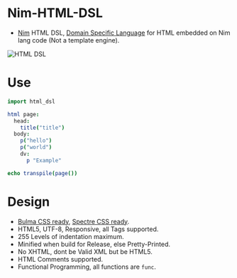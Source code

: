 # Nim-HTML-DSL

- [Nim](https://nim-lang.org) HTML DSL, [Domain Specific Language](https://en.wikipedia.org/wiki/Domain-specific_language) for HTML embedded on Nim lang code (Not a template engine).

![HTML DSL](https://raw.githubusercontent.com/juancarlospaco/nim-html-dsl/master/temp.png "HTML for Cats")


# Use

```nim
import html_dsl

html page:
  head:
    title("title")
  body:
    p("hello")
    p("world")
    dv:
      p "Example"

echo transpile(page())
```


# Design

- [Bulma CSS ready](https://bulma.io), [Spectre CSS ready](https://picturepan2.github.io/spectre/getting-started.html).
- HTML5, UTF-8, Responsive, all Tags supported.
- 255 Levels of indentation maximum.
- Minified when build for Release, else Pretty-Printed.
- No XHTML, dont be Valid XML but be HTML5.
- HTML Comments supported.
- Functional Programming, all functions are `func`.
